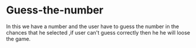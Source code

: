 # Guess-the-number
In this we have a number and the user have to guess the number in the chances that he selected ,if user can't guess correctly then he  he will loose the game.
